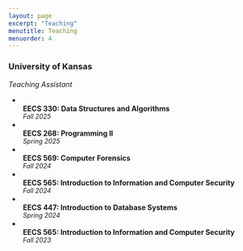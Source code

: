 ```yaml
---
layout: page
excerpt: "Teaching"
menutitle: Teaching
menuorder: 4
---
```

### University of Kansas

<li style="display:flex; justify-content:space-between; margin:0;">
    <em style="font-size:100%;">Teaching Assistant</em>
</li>

-   <ul style="list-style-type: disc; padding-left: 5px; margin:0;">
        <li style="display:flex; justify-content:space-between; margin:0;">
            <span><strong>EECS 330: Data Structures and Algorithms</strong></span>
        </li>
        <em style="font-size:90%;">Fall 2025</em>
    </ul>
-   <ul style="list-style-type: disc; padding-left: 5px; margin:0;">
        <li style="display:flex; justify-content:space-between; margin:0;">
            <span><strong>EECS 268: Programming II</strong></span>
        </li>
        <em style="font-size:90%;">Spring 2025</em>
    </ul>
-   <ul style="list-style-type: disc; padding-left: 5px; margin:0;">
        <li style="display:flex; justify-content:space-between; margin:0;">
            <span><strong>EECS 569: Computer Forensics</strong></span>
        </li>
        <em style="font-size:90%;">Fall 2024</em>
    </ul>
-   <ul style="list-style-type: disc; padding-left: 5px; margin:0;">
        <li style="display:flex; justify-content:space-between; margin:0;">
            <span><strong>EECS 565: Introduction to Information and Computer Security</strong></span>
        </li>
        <em style="font-size:90%;">Fall 2024</em>
    </ul>
-   <ul style="list-style-type: disc; padding-left: 5px; margin:0;">
        <li style="display:flex; justify-content:space-between; margin:0;">
            <span><strong>EECS 447: Introduction to Database Systems</strong></span>
        </li>
        <em style="font-size:90%;">Spring 2024</em>
    </ul>
-   <ul style="list-style-type: disc; padding-left: 5px; margin:0;">
        <li style="display:flex; justify-content:space-between; margin:0;">
            <span><strong>EECS 565: Introduction to Information and Computer Security</strong></span>
        </li>
        <em style="font-size:90%;">Fall 2023</em>
    </ul>

<!-- - __Teaching Assistant__ -->
<!--     - EECS 330: Data Structures and Algorithms, [Fall 2025] -->
<!--     - EECS 268: Programming II, [Spring 2025] -->
<!--     - EECS 569: Computer Forensics, [Fall 2024] -->
<!--     - EECS 565: Introduction to Information and Computer Security, [Fall 2024] -->
<!--     - EECS 447: Introduction to Database Systems, [Spring 2024] -->
<!--     - EECS 565: Introduction to Information and Computer Security, [Fall 2023] -->

